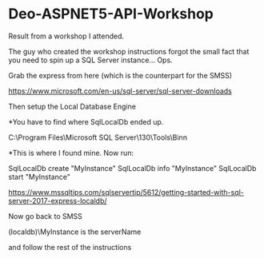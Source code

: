 # Deo-ASPNET5-API-Workshop
Result from a workshop I attended.

The guy who created the workshop instructions forgot the small fact that you need to spin up a SQL Server instance... Ops.

Grab the express from here (which is the counterpart for the SMSS)

https://www.microsoft.com/en-us/sql-server/sql-server-downloads


Then setup the Local Database Engine

*You have to find where SqlLocalDb ended up.

C:\Program Files\Microsoft SQL Server\130\Tools\Binn

*This is where I found mine. Now run:

SqlLocalDb create "MyInstance"
SqlLocalDb info "MyInstance"
SqlLocalDb start "MyInstance"

https://www.mssqltips.com/sqlservertip/5612/getting-started-with-sql-server-2017-express-localdb/

Now go back to SMSS

(localdb)\MyInstance is the serverName

and follow the rest of the instructions